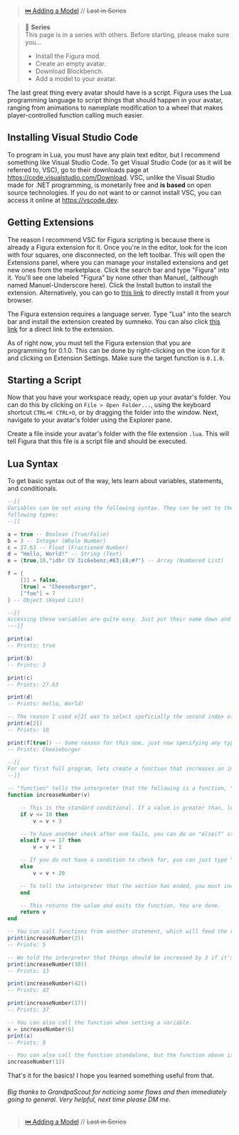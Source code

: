 > [⏮️ Adding a Model](https://github.com/Slymeball/figura-wiki/wiki/Adding-a-Model) // ~~Last in Series~~

> 🔢 **Series**  
> This page is in a series with others. Before starting, please make sure you...
> 
> - Install the Figura mod.
> - Create an empty avatar.
> - Download Blockbench.
> - Add a model to your avatar.

The last great thing every avatar should have is a script. Figura uses the Lua programming language to script things that should happen in your avatar, ranging from animations to nameplate modification to a wheel that makes player-controlled function calling much easier.

## Installing Visual Studio Code

To program in Lua, you must have any plain text editor, but I recommend something like Visual Studio Code. To get Visual Studio Code (or as it will be referred to, VSC), go to their downloads page at <https://code.visualstudio.com/Download>. VSC, unlike the Visual Studio made for .NET programming, is monetarily free and **is based** on open source technologies. If you do not want to or cannot install VSC, you can access it online at <https://vscode.dev>.

## Getting Extensions

The reason I recommend VSC for Figura scripting is because there is already a Figura extension for it. Once you're in the editor, look for the icon with four squares, one disconnected, on the left toolbar. This will open the Extensions panel, where you can manage your installed extensions and get new ones from the marketplace. Click the search bar and type "Figura" into it. You'll see one labeled "Figura" by none other than Manuel_ (although named Manuel-Underscore here). Click the Install button to install the extension. Alternatively, you can go to [this link](https://marketplace.visualstudio.com/items?itemName=Manuel-Underscore.figura) to directly install it from your browser.

The Figura extension requires a language server. Type "Lua" into the search bar and install the extension created by sumneko. You can also click [this link](https://marketplace.visualstudio.com/items?itemName=sumneko.lua) for a direct link to the extension. 

As of right now, you must tell the Figura extension that you are programming for 0.1.0. This can be done by right-clicking on the icon for it and clicking on Extension Settings. Make sure the target function is `0.1.0`.

## Starting a Script

Now that you have your workspace ready, open up your avatar's folder. You can do this by clicking on `File > Open Folder...`, using the keyboard shortcut `CTRL+K CTRL+O`, or by dragging the folder into the window. Next, navigate to your avatar's folder using the Explorer pane.

Create a file inside your avatar's folder with the file extension `.lua`. This will tell Figura that this file is a script file and should be executed.

## Lua Syntax

To get basic syntax out of the way, lets learn about variables, statements, and conditionals.

```lua
--[[
Variables can be set using the following syntax. They can be set to the 
following types:
--]]

a = true -- Boolean (True/False)
b = 3 -- Integer (Whole Number)
c = 27.63 -- Float (Fractioned Number)
d = "Hello, World!" -- String (Text)
e = {true,10,"idhr CV 3ic6ebenz;#83;£8;#?"} -- Array (Numbered List)

f = {
    [1] = false,
    [true] = "Cheeseburger",
    ["foo"] = 7
} -- Object (Keyed List)
```

```lua
--[[
Accessing these variables are quite easy. Just put their name down and their contents will be there instead.
---]]

print(a)
-- Prints: true

print(b)
-- Prints: 3

print(c)
-- Prints: 27.63

print(d)
-- Prints: Hello, World!

-- The reason I used e[2] was to select speficially the second index of the array, which was 10.
print(e[2])
-- Prints: 10

print(f[true]) -- Same reason for this one, just now specifying any type.
-- Prints: Cheeseburger
```

```lua
--[[
For our first full program, lets create a function that increases an input variable by 3 only if the input is less than or equal to 10. If the input fails the first check and is not specifically 17, it is increased by 1. If it fails both checks, increase the number by 20. After everything, return the output.
--]]

-- "function" tells the interpreter that the following is a function, "increaseNumber()" is the name of our function, and v is the input variable.
function increaseNumber(v)

    -- This is the standard conditional. If a value is greater than, less than, exactly, or not exactly than another value, do a thing.
    if v <= 10 then 
        v = v + 3

    -- To have another check after one fails, you can do an "elseif" statement. It will not check if the first conditional succeeds.
    elseif v ~= 17 then
        v = v + 1

    -- If you do not have a condition to check for, you can just type "else".
    else
        v = v + 20

    -- To tell the interpreter that the section has ended, you must include an "end".
    end

    -- This returns the value and exits the function. You are done.
    return v
end

-- You can call functions from another statement, which will feed the return value like any other variable.
print(increaseNumber(2))
-- Prints: 5

-- We told the interpreter that things should be increased by 3 if it's *at most* 10. 10 is at most 10, so it gets increased by 3.
print(increaseNumber(10))
-- Prints: 13

print(increaseNumber(42))
-- Prints: 43

print(increaseNumber(17))
-- Prints: 37

-- You can also call the function when setting a variable.
x = increaseNumber(6)
print(x)
-- Prints: 9

-- You can also call the function standalone, but the function above isn't built for it.
increaseNumber(13)
```

That's it for the basics! I hope you learned something useful from that.

###### Big thanks to GrandpaScout for noticing some flaws and then immediately going to general. Very helpful, next time please DM me.

> [⏮️ Adding a Model](https://github.com/Slymeball/figura-wiki/wiki/Adding-a-Model) // ~~Last in Series~~